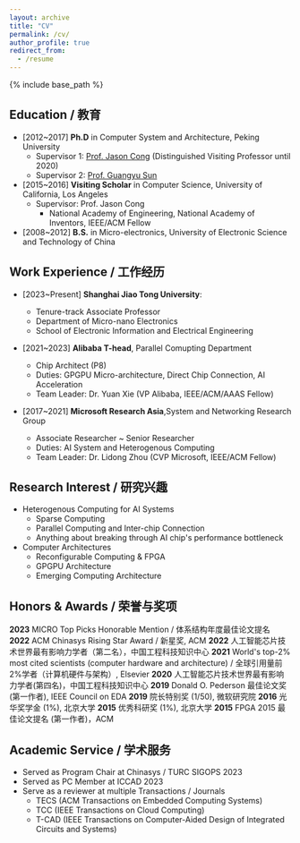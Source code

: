 ```yaml
---
layout: archive
title: "CV"
permalink: /cv/
author_profile: true
redirect_from:
  - /resume
---
```


{% include base_path %}

## Education / 教育

* [2012~2017] **Ph.D** in Computer System and Architecture, Peking University
  * Supervisor 1: [Prof. Jason Cong](https://vast.cs.ucla.edu/people/faculty/jason-cong) (Distinguished Visiting Professor until 2020)
  * Supervisor 2: [Prof. Guangyu Sun](https://ic.pku.edu.cn/szdw/zzjs/sjzdhyjsxtx1/sgy/index.htm)
* [2015~2016] **Visiting Scholar** in Computer Science, University of California, Los Angeles
  * Supervisor: Prof. Jason Cong
    * National Academy of Engineering, National Academy of Inventors, IEEE/ACM Fellow
* [2008~2012] **B.S.** in Micro-electronics, University of Electronic Science and Technology of China

## Work Experience / 工作经历

* [2023~Present] **Shanghai Jiao Tong University**:
  * Tenure-track Associate Professor
  * Department of Micro-nano Electronics
  * School of Electronic Information and Electrical Engineering

* [2021~2023] **Alibaba T-head**, Parallel Comupting Department
  * Chip Architect (P8)
  * Duties: GPGPU Micro-architecture, Direct Chip Connection, AI Acceleration
  * Team Leader: Dr. Yuan Xie (VP Alibaba, IEEE/ACM/AAAS Fellow)

* [2017~2021] **Microsoft Research Asia**,System and Networking Research Group
  * Associate Researcher ~ Senior Researcher
  * Duties: AI System and Heterogenous Computing
  * Team Leader: Dr. Lidong Zhou (CVP Microsoft, IEEE/ACM Fellow)
  
## Research Interest / 研究兴趣

* Heterogenous Computing for AI Systems
  * Sparse Computing
  * Parallel Computing and Inter-chip Connection
  * Anything about breaking through AI chip's performance bottleneck
* Computer Architectures
  * Reconfigurable Computing & FPGA
  * GPGPU Architecture
  * Emerging Computing Architecture

<!-- 
Publications
======
  <ul>{% for post in site.publications %}
    {% include archive-single-cv.html %}
  {% endfor %}</ul>
  
Talks
======
  <ul>{% for post in site.talks %}
    {% include archive-single-talk-cv.html %}
  {% endfor %}</ul>
  
Teaching
======
  <ul>{% for post in site.teaching %}
    {% include archive-single-cv.html %}
  {% endfor %}</ul>

-->

## Honors & Awards / 荣誉与奖项

**2023** MICRO Top Picks Honorable Mention / 体系结构年度最佳论文提名 
**2022** ACM Chinasys Rising Star Award / 新星奖, ACM 
**2022** 人工智能芯片技术世界最有影响力学者（第二名），中国工程科技知识中心 
**2021** World's top-2\% most cited scientists (computer hardware and architecture) / 全球引用量前2%学者（计算机硬件与架构）, Elsevier 
**2020** 人工智能芯片技术世界最有影响力学者(第四名)，中国工程科技知识中心 
**2019** Donald O. Pederson 最佳论文奖 (第一作者), IEEE Council on EDA 
**2019** 院长特别奖 (1/50), 微软研究院 
**2016** 光华奖学金 (1\%), 北京大学 
**2015** 优秀科研奖 (1\%), 北京大学 
**2015** FPGA 2015 最佳论文提名 (第一作者)，ACM 

## Academic Service / 学术服务

* Served as Program Chair at Chinasys / TURC SIGOPS 2023
* Served as PC Member at ICCAD 2023
* Serve as a reviewer at multiple Transactions / Journals
  * TECS (ACM Transactions on Embedded Computing Systems) 
  * TCC (IEEE Transactions on Cloud Computing)
  * T-CAD (IEEE Transactions on Computer-Aided Design of Integrated Circuits and Systems)

